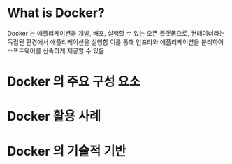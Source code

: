 # What is Docker?

Docker 는 애플리케이션을 개발, 배포, 실행할 수 있는 오픈 플랫폼으로, 컨테이너라는 독립된 환경에서 애플리케이션을 실행함
이를 통해 인프라와 애플리케이션을 분리하여 소프트웨어를 신속하게 제공할 수 있음

# Docker 의 주요 구성 요소

# Docker 활용 사례

# Docker 의 기술적 기반